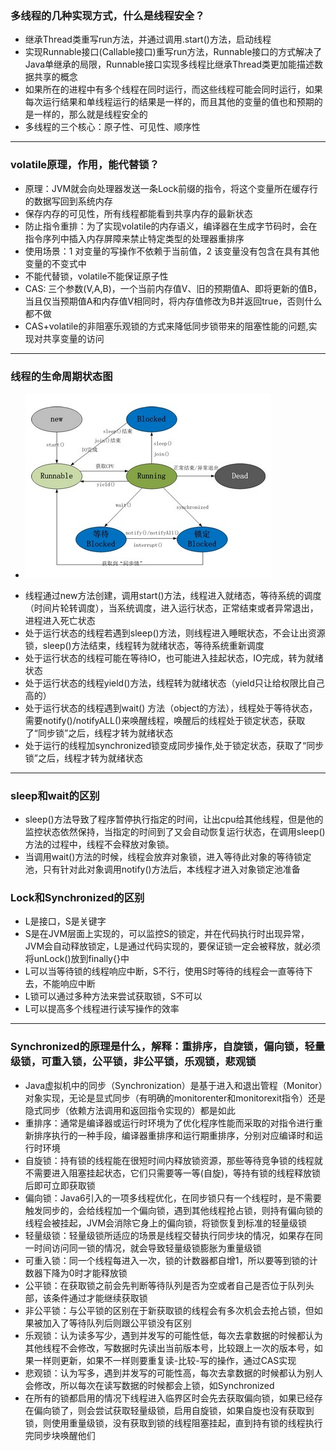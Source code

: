 ### 多线程的几种实现方式，什么是线程安全？
* 继承Thread类重写run方法，并通过调用.start()方法，启动线程
* 实现Runnable接口(Callable接口)重写run方法，Runnable接口的方式解决了Java单继承的局限，Runnable接口实现多线程比继承Thread类更加能描述数据共享的概念
* 如果所在的进程中有多个线程在同时运行，而这些线程可能会同时运行，如果每次运行结果和单线程运行的结果是一样的，而且其他的变量的值也和预期的是一样的，那么就是线程安全的
* 多线程的三个核心：原子性、可见性、顺序性
***
### volatile原理，作用，能代替锁？
* 原理：JVM就会向处理器发送一条Lock前缀的指令，将这个变量所在缓存行的数据写回到系统内存
* 保存内存的可见性，所有线程都能看到共享内存的最新状态
* 防止指令重排：为了实现volatile的内存语义，编译器在生成字节码时，会在指令序列中插入内存屏障来禁止特定类型的处理器重排序
* 使用场景：1 对变量的写操作不依赖于当前值，2 该变量没有包含在具有其他变量的不变式中
* 不能代替锁，volatile不能保证原子性
* CAS: 三个参数(V,A,B)，一个当前内存值V、旧的预期值A、即将更新的值B，当且仅当预期值A和内存值V相同时，将内存值修改为B并返回true，否则什么都不做
* CAS+volatile的非阻塞乐观锁的方式来降低同步锁带来的阻塞性能的问题,实现对共享变量的访问
***
### 线程的生命周期状态图
- ![](thread_live.png)
* 线程通过new方法创建，调用start()方法，线程进入就绪态，等待系统的调度（时间片轮转调度），当系统调度，进入运行状态，正常结束或者异常退出，进程进入死亡状态
* 处于运行状态的线程若遇到sleep()方法，则线程进入睡眠状态，不会让出资源锁，sleep()方法结束，线程转为就绪状态，等待系统重新调度
* 处于运行状态的线程可能在等待IO，也可能进入挂起状态，IO完成，转为就绪状态
* 处于运行状态的线程yield()方法，线程转为就绪状态（yield只让给权限比自己高的）
* 处于运行状态的线程遇到wait() 方法（object的方法），线程处于等待状态，需要notify()/notifyALL()来唤醒线程，唤醒后的线程处于锁定状态，获取了“同步锁”之后，线程才转为就绪状态
* 处于运行的线程加synchronized锁变成同步操作,处于锁定状态，获取了“同步锁”之后，线程才转为就绪状态
***
### sleep和wait的区别
* sleep()方法导致了程序暂停执行指定的时间，让出cpu给其他线程，但是他的监控状态依然保持，当指定的时间到了又会自动恢复运行状态，在调用sleep()方法的过程中，线程不会释放对象锁。
* 当调用wait()方法的时候，线程会放弃对象锁，进入等待此对象的等待锁定池，只有针对此对象调用notify()方法后，本线程才进入对象锁定池准备
### Lock和Synchronized的区别
* L是接口，S是关键字
* S是在JVM层面上实现的，可以监控S的锁定，并在代码执行时出现异常，JVM会自动释放锁定，L是通过代码实现的，要保证锁一定会被释放，就必须将unLock()放到finally{}中
* L可以当等待锁的线程响应中断，S不行，使用S时等待的线程会一直等待下去，不能响应中断
* L锁可以通过多种方法来尝试获取锁，S不可以
* L可以提高多个线程进行读写操作的效率
***
### Synchronized的原理是什么，解释：重排序，自旋锁，偏向锁，轻量级锁，可重入锁，公平锁，非公平锁，乐观锁，悲观锁
* Java虚拟机中的同步（Synchronization）是基于进入和退出管程（Monitor）对象实现，无论是显式同步（有明确的monitorenter和monitorexit指令）还是隐式同步（依赖方法调用和返回指令实现的）都是如此
* 重排序：通常是编译器或运行时环境为了优化程序性能而采取的对指令进行重新排序执行的一种手段，编译器重排序和运行期重排序，分别对应编译时和运行时环境
* 自旋锁：持有锁的线程能在很短时间内释放锁资源，那些等待竞争锁的线程就不需要进入阻塞挂起状态，它们只需要等一等(自旋)，等持有锁的线程释放锁后即可立即获取锁
* 偏向锁：Java6引入的一项多线程优化，在同步锁只有一个线程时，是不需要触发同步的，会给线程加一个偏向锁，遇到其他线程抢占锁，则持有偏向锁的线程会被挂起，JVM会消除它身上的偏向锁，将锁恢复到标准的轻量级锁
* 轻量级锁：轻量级锁所适应的场景是线程交替执行同步块的情况，如果存在同一时间访问同一锁的情况，就会导致轻量级锁膨胀为重量级锁
* 可重入锁：同一个线程每进入一次，锁的计数器都自增1，所以要等到锁的计数器下降为0时才能释放锁
* 公平锁：在获取锁之前会先判断等待队列是否为空或者自己是否位于队列头部，该条件通过才能继续获取锁
* 非公平锁：与公平锁的区别在于新获取锁的线程会有多次机会去抢占锁，但如果被加入了等待队列后则跟公平锁没有区别
* 乐观锁：认为读多写少，遇到并发写的可能性低，每次去拿数据的时候都认为其他线程不会修改，写数据时先读出当前版本号，比较跟上一次的版本号，如果一样则更新，如果不一样则要重复读-比较-写的操作，通过CAS实现
* 悲观锁：认为写多，遇到并发写的可能性高，每次去拿数据的时候都认为别人会修改，所以每次在读写数据的时候都会上锁，如Synchronized
* 在所有的锁都启用的情况下线程进入临界区时会先去获取偏向锁，如果已经存在偏向锁了，则会尝试获取轻量级锁，启用自旋锁，如果自旋也没有获取到锁，则使用重量级锁，没有获取到锁的线程阻塞挂起，直到持有锁的线程执行完同步块唤醒他们